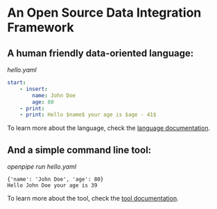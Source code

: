 # An Open Source Data Integration Framework


## A human friendly data-oriented language:

*hello.yaml*
```yaml
start:
    - insert:
        name: John Doe
        age: 80
    - print:
    - print: Hello $name$ your age is $age - 41$
```
To learn more about the language, check the [language documentation].


## And a simple command line tool:
*openpipe run hello.yaml*
```
{'name': 'John Doe', 'age': 80}
Hello John Doe your age is 39
```
To learn more about the tool, check the [tool documentation].


[language documentation]: /1.0/language
[tool documentation]: /1.0/language
